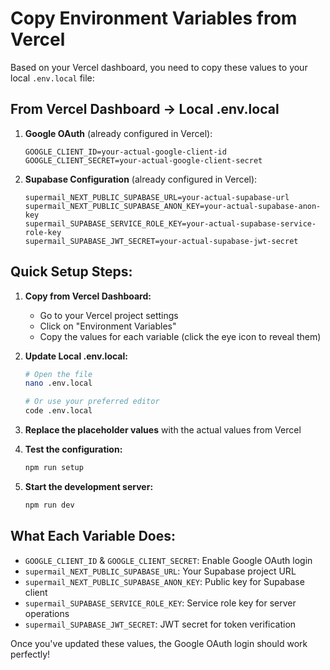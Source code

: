 # Copy Environment Variables from Vercel

Based on your Vercel dashboard, you need to copy these values to your local `.env.local` file:

## From Vercel Dashboard → Local .env.local

1. **Google OAuth** (already configured in Vercel):
   ```
   GOOGLE_CLIENT_ID=your-actual-google-client-id
   GOOGLE_CLIENT_SECRET=your-actual-google-client-secret
   ```

2. **Supabase Configuration** (already configured in Vercel):
   ```
   supermail_NEXT_PUBLIC_SUPABASE_URL=your-actual-supabase-url
   supermail_NEXT_PUBLIC_SUPABASE_ANON_KEY=your-actual-supabase-anon-key
   supermail_SUPABASE_SERVICE_ROLE_KEY=your-actual-supabase-service-role-key
   supermail_SUPABASE_JWT_SECRET=your-actual-supabase-jwt-secret
   ```

## Quick Setup Steps:

1. **Copy from Vercel Dashboard:**
   - Go to your Vercel project settings
   - Click on "Environment Variables"
   - Copy the values for each variable (click the eye icon to reveal them)

2. **Update Local .env.local:**
   ```bash
   # Open the file
   nano .env.local
   
   # Or use your preferred editor
   code .env.local
   ```

3. **Replace the placeholder values** with the actual values from Vercel

4. **Test the configuration:**
   ```bash
   npm run setup
   ```

5. **Start the development server:**
   ```bash
   npm run dev
   ```

## What Each Variable Does:

- `GOOGLE_CLIENT_ID` & `GOOGLE_CLIENT_SECRET`: Enable Google OAuth login
- `supermail_NEXT_PUBLIC_SUPABASE_URL`: Your Supabase project URL
- `supermail_NEXT_PUBLIC_SUPABASE_ANON_KEY`: Public key for Supabase client
- `supermail_SUPABASE_SERVICE_ROLE_KEY`: Service role key for server operations
- `supermail_SUPABASE_JWT_SECRET`: JWT secret for token verification

Once you've updated these values, the Google OAuth login should work perfectly!
